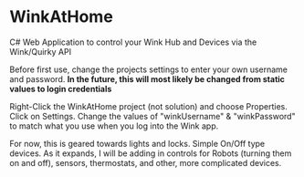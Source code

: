 # WinkAtHome
C# Web Application to control your Wink Hub and Devices via the Wink/Quirky API

Before first use, change the projects settings to enter your own username and password.
****In the future, this will most likely be changed from static values to login credentials****

Right-Click the WinkAtHome project (not solution) and choose Properties.
Click on Settings.
Change the values of "winkUsername" & "winkPassword" to match what you use when you log into the Wink app.


For now, this is geared towards lights and locks.  Simple On/Off type devices.  As it expands, I will be adding in controls for Robots (turning them on and off), sensors, thermostats, and other, more complicated devices.

